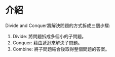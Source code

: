 # 介紹
Divide and Conquer將解決問題的方式拆成三個步驟:  
1. Divide: 將問題拆成多個小的子問題。  
2. Conquer: 藉由遞迴來解決子問題。  
3. Combine: 將子問題結合後取得整個問題的答案。  
